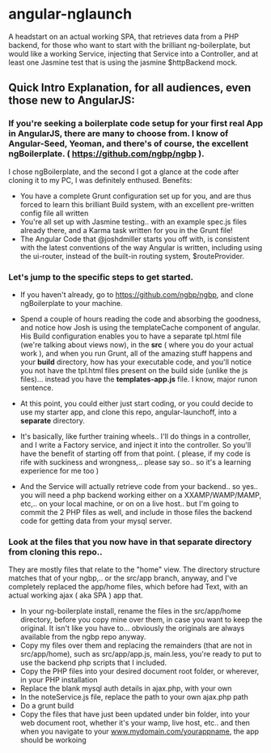 angular-nglaunch
================

A headstart on an actual working SPA, that retrieves data from a PHP backend, for those who want to start with the brilliant ng-boilerplate, but would like a working Service, injecting that Service into a Controller, and at least one Jasmine test that is using the jasmine $httpBackend mock.

## Quick Intro Explanation, for all audiences, even those new to AngularJS:

### If you're seeking a boilerplate code setup for your first real App in AngularJS, there are many to choose from.  I know of Angular-Seed, Yeoman, and there's of course, the excellent ngBoilerplate. ( https://github.com/ngbp/ngbp ).

I chose ngBoilerplate, and the second I got a glance at the code after cloning it to my PC, I was definitely enthused. 
Benefits:
* You have a complete Grunt configuration set up for you, and are thus forced to learn this brilliant Build system, with  an excellent pre-written config file all written
* You're all set up with Jasmine testing.. with an example spec.js files already there, and a Karma task written for you in the Grunt file!
* The Angular Code that @joshdmiller starts you off with, is consistent with the latest conventions of the way Angular is written, including using the ui-router, instead of the built-in routing system, $routeProvider.


### Let's jump to the specific steps to get started.

* If you haven't already, go to https://github.com/ngbp/ngbp, and clone ngBoilerplate to your machine.
* Spend a couple of hours reading the code and absorbing the goodness, and notice how Josh is using the templateCache component of angular. His Build configuration enables you to have a separate tpl.html file (we're talking about views now), in the **src** ( where you do your actual work ), and when you run Grunt, all of the amazing stuff happens and your **build** directory,  how has your executable code, and you'll notice you not have the tpl.html files present on the build side (unlike the js files)... instead you have the **templates-app.js** file.   I know, major runon sentence.

* At this point, you could either just start coding, or you could decide to use my starter app, and clone this repo, angular-launchoff, into a **separate** directory.
* It's basically, like further training wheels.. I'll do things in a controller, and I write a Factory service, and inject it into the controller.   So you'll have the benefit of starting off from that point.  ( please, if my code is rife with suckiness and wrongness,.. please say so.. so it's a learning experience for me too )
* And the Service will actually retrieve code from your backend.. so yes.. you will need a php backend working either on a XXAMP/WAMP/MAMP, etc,.. on your local machine, or on on a live host.. but I'm going to commit the 2 PHP files as well, and include in those files the backend code for getting data from your mysql server.

### Look at the files that you now have in that separate directory from cloning this repo.. 

They are mostly files that relate to the "home" view.  The directory structure matches that of your ngbp,.. or the src/app branch, anyway, and I've completely replaced the app/home files, which before had Text, with an actual working ajax ( aka SPA ) app that.    
* In your ng-boilerplate install, rename the files in the src/app/home directory, before you copy mine over them, in case you want to keep the original.  It isn't like you have to... obviously the originals are always available from the ngbp repo anyway.
* Copy my files over them and replacing the remainders (that are not in src/app/home), such as src/app/app.js, main.less, you're ready to put to use the backend php scripts that I included.
* Copy the PHP files into your desired document root folder, or wherever, in your PHP installation
* Replace the blank mysql auth details in ajax.php, with your own
* In the noteService.js file, replace the path to your own ajax.php path
* Do a grunt build
* Copy the files that have just been updated under bin folder, into your web document root, whether it's your wamp, live host, etc..  and then when you navigate to your www.mydomain.com/yourappname, the app should be workoing



